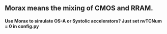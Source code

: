 ## Morax means the mixing of CMOS and RRAM.   

#### Use Morax to simulate OS-A or Systolic accelerators? Just set nvTCNum = 0 in config.py
